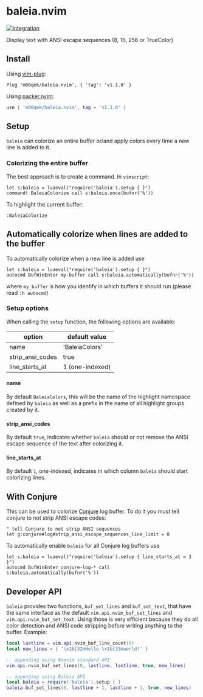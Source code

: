 baleia.nvim
===
[![Integration][integration-badge]][integration-runs]

Display text with ANSI escape sequences (8, 16, 256 or TrueColor)

## Install

Using [vim-plug][vim-plug]:

```vim
Plug 'm00qek/baleia.nvim', { 'tag': 'v1.1.0' }
```

Using [packer.nvim][packer]:

```lua
use { 'm00qek/baleia.nvim', tag = 'v1.1.0' }
```

## Setup

`baleia` can colorize an entire buffer or/and apply colors every time a new line
is added to it. 

### Colorizing the entire buffer

The best approach is to create a command. In `vimscript`: 

```vim
let s:baleia = luaeval("require('baleia').setup { }")
command! BaleiaColorize call s:baleia.once(bufnr('%'))
```

To highlight the current buffer:

```vim
:BaleiaColorize
```

## Automatically colorize when lines are added to the buffer

To automatically colorize when a new line is added use

```vim
let s:baleia = luaeval("require('baleia').setup { }")
autocmd BufWinEnter my-buffer call s:baleia.automatically(bufnr('%'))
```

where `my_buffer` is how you identify in which buffers it should run (please
read `:h autocmd`)

### Setup options

When calling the `setup` function, the following options are available:

|      option      |      default value     |
| -----------------| ---------------------- |
| name             | 'BaleiaColors'         |
| strip_ansi_codes | true                   |
| line_starts_at   | 1 (one-indexed)        |

#### name

By default `BaleiaColors`, this will be the name of the highlight namespace 
defined by `baleia` as well as a prefix in the name of all highlight groups
created by it.

#### strip_ansi_codes

By default `true`, indicates whether `baleia` should or not remove the ANSI 
escape sequence of the text after colorizing it.

#### line_starts_at

By default `1`, one-indexed, indicates in which column `baleia` should start 
colorizing lines.

## With Conjure

This can be used to colorize [Conjure][conjure] log buffer. To do it you must 
tell conjure to not strip ANSI escape codes:

```vim
" tell Conjure to not strip ANSI sequences
let g:conjure#log#strip_ansi_escape_sequences_line_limit = 0
```

To automatically enable `baleia` for all Conjure log buffers use 

```vim
let s:baleia = luaeval("require('baleia').setup { line_starts_at = 3 }")
autocmd BufWinEnter conjure-log-* call s:baleia.automatically(bufnr('%'))
```

## Developer API

`baleia` provides two functions, `buf_set_lines` and `buf_set_text`, that have
the same interface as the default `vim.api.nvim_buf_set_lines` and
`vim.api.nvim_but_set_text`. Using those is very efficient because they do all 
color detection and ANSI code stripping before writing anything to the buffer.
Example:

```lua
local lastline = vim.api.nvim_buf_line_count(0)
local new_lines = { '\x1b[32mHello \x1b[33mworld!' }

-- appending using Neovim standard API
vim.api.nvim_buf_set_lines(0, lastline, lastline, true, new_lines)

-- appending using Baleia API
local baleia = require('baleia').setup { }
baleia.buf_set_lines(0, lastline + 1, lastline + 1, true, new_lines)
```

[integration-badge]: https://github.com/m00qek/baleia.nvim/actions/workflows/integration.yml/badge.svg
[integration-runs]: https://github.com/m00qek/baleia.nvim/actions/workflows/integration.yml
[vim-plug]: https://github.com/junegunn/vim-plug
[conjure]: https://github.com/Olical/conjure
[packer]: https://github.com/wbthomason/packer.nvim
